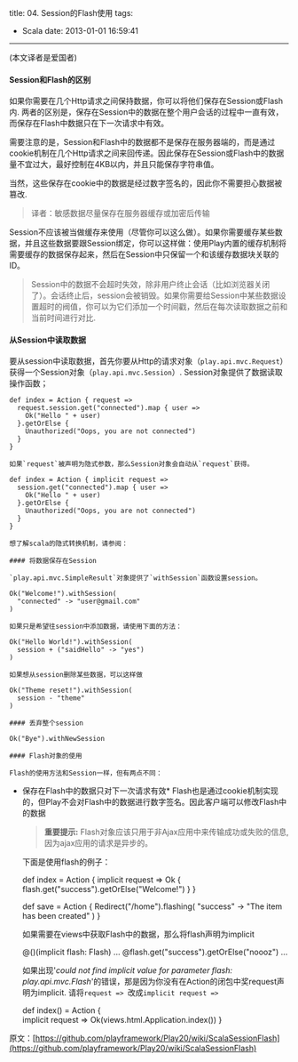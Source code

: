 title: 04. Session的Flash使用
tags:
  - Scala
date: 2013-01-01 16:59:41
---

(本文译者是爱国者)

#### Session和Flash的区别

如果你需要在几个Http请求之间保持数据，你可以将他们保存在Session或Flash内. 两者的区别是，保存在Session中的数据在整个用户会话的过程中一直有效，而保存在Flash中数据只在下一次请求中有效。

需要注意的是，Session和Flash中的数据都不是保存在服务器端的，而是通过cookie机制在几个Http请求之间来回传递。因此保存在Session或Flash中的数据量不宜过大，最好控制在4KB以内，并且只能保存字符串值。

当然，这些保存在cookie中的数据是经过数字签名的，因此你不需要担心数据被篡改.

> 译者：敏感数据尽量保存在服务器缓存或加密后传输

Session不应该被当做缓存来使用（尽管你可以这么做）。如果你需要缓存某些数据，并且这些数据要跟Session绑定，你可以这样做：使用Play内置的缓存机制将需要缓存的数据保存起来，然后在Session中只保留一个和该缓存数据块关联的ID。

> Session中的数据不会超时失效，除非用户终止会话（比如浏览器关闭了）。会话终止后，session会被销毁。如果你需要给Session中某些数据设置超时的阀值，你可以为它们添加一个时间戳，然后在每次读取数据之前和当前时间进行对比.

#### 从Session中读取数据

要从session中读取数据，首先你要从Http的请求对象（`play.api.mvc.Request`）获得一个Session对象（`play.api.mvc.Session`）. Session对象提供了数据读取操作函数；

    def index = Action { request =>
      request.session.get("connected").map { user =>
        Ok("Hello " + user)
      }.getOrElse {
        Unauthorized("Oops, you are not connected")
      }
    }

    如果`request`被声明为隐式参数，那么Session对象会自动从`request`获得。

    def index = Action { implicit request =>
      session.get("connected").map { user =>
        Ok("Hello " + user)
      }.getOrElse {
        Unauthorized("Oops, you are not connected")
      }
    }

    想了解scala的隐式转换机制，请参阅：

    #### 将数据保存在Session

    `play.api.mvc.SimpleResult`对象提供了`withSession`函数设置session。

    Ok("Welcome!").withSession(
      "connected" -> "user@gmail.com"
    )

    如果只是希望往session中添加数据，请使用下面的方法：

    Ok("Hello World!").withSession(
      session + ("saidHello" -> "yes")
    )

    如果想从session删除某些数据，可以这样做

    Ok("Theme reset!").withSession(
      session - "theme"
    )

    #### 丢弃整个session

    Ok("Bye").withNewSession

    #### Flash对象的使用

    Flash的使用方法和Session一样，但有两点不同：

*   保存在Flash中的数据只对下一次请求有效*   Flash也是通过cookie机制实现的，但Play不会对Flash中的数据进行数字签名。因此客户端可以修改Flash中的数据
    > **重要提示:** Flash对象应该只用于非Ajax应用中来传输成功或失败的信息, 因为ajax应用的请求是异步的。

    下面是使用flash的例子：

    def index = Action { implicit request =>
      Ok {
        flash.get("success").getOrElse("Welcome!")
      }
    }

    def save = Action {
      Redirect("/home").flashing(
        "success" -> "The item has been created"
      )
    }

    如果需要在views中获取Flash中的数据，那么将flash声明为implicit

    @()(implicit flash: Flash)
    ...
    @flash.get("success").getOrElse("noooz")
    ...

    如果出现'_could not find implicit value for parameter flash: play.api.mvc.Flash_'的错误，那是因为你没有在Action的闭包中奖request声明为implicit. 请将`request => `改成`implicit request =>`

    def index() = Action {   
      implicit request =>
        Ok(views.html.Application.index())
    }

原文：[https://github.com/playframework/Play20/wiki/ScalaSessionFlash](https://github.com/playframework/Play20/wiki/ScalaSessionFlash)